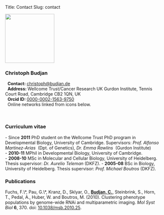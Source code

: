 Title: Contact
Slug: contact

<img class="align-left" style="width: 160px; max-width: 100%; height: auto;" alt="" src="/static/images/me.jpg"></img>

<p>
<h3><b>Christoph Budjan</b></h3>
    <i class="icon-envelope-alt"></i>&nbsp;
      <b>Contact: </b><a href="mailto:christoph@budjan.de" target=_blank">christoph@budjan.de</a><br>
    <i class="icon-building"></i>&nbsp;
     <b>Address: </b>Wellcome Trust/Cancer Research UK Gurdon Institute, Tennis Court Road, Cambridge CB2 1QN, UK<br>
    <i class="icon-barcode"></i>&nbsp;
      <b>Orcid ID: </b><a href="https://orcid.org/0000-0002-1563-9750" target="_blank">0000-0002-1563-9750</a><br>
    <i class="icon-comments"></i>&nbsp; Online networks linked from icons below.
  </p>

<br>

<h3>Curriculum vitae</h3>
- Since <b>2011</b> PhD student on the Wellcome Trust PhD program in Developmental Biology, University of Cambridge.
Supervisors: <i>Prof. Alfonso Martinez-Arias</i>&nbsp;<a href="http://amapress.gen.cam.ac.uk/" target="_blank"><i class="icon-home"></i></a> (Dpt. of Genetics), <i>Dr. Emma Rawlins</i>&nbsp;<a href="http://www.gurdon.cam.ac.uk/rawlins.html" target="_blank"><i class="icon-home"></i></a> (Gurdon Institute)<br>
- <b>2010-11</b> MPhil in Developmental Biology, University of Cambridge.<br>
- <b>2008-10</b> MSc in Molecular and Cellular Biology, University of Heidelberg.<br>
Thesis supervisor: <i>Dr. Aurelio Teleman</i> (DKFZ).
- <b>2005-08</b> BSc in Biology, University of Heidelberg.
Thesis supervisor: <i>Prof. Michael Boutros</i> (DKFZ).<br>

<h3>Publications</h3>
Fuchs, F.\*, Pau, G.\*, Kranz, D., Sklyar, O., <b><u>Budjan, C.</b></u>, Steinbrink, S., Horn, T., Pedal, A., Huber, W. and Boutros, M. (2010). Clustering phenotype populations by genome-wide RNAi and multiparametric imaging. <i>Mol Syst Biol</i> <b>6</b>, 370. doi: <u>10.1038/msb.2010.25</u>.
<a href="http://dx.doi.org/10.1038/msb.2010.25"
    rel="stylesheet"
    title="Download&nbsp;Article"
    target="_blank">
  <i class="icon-download-alt"></i>
</a>